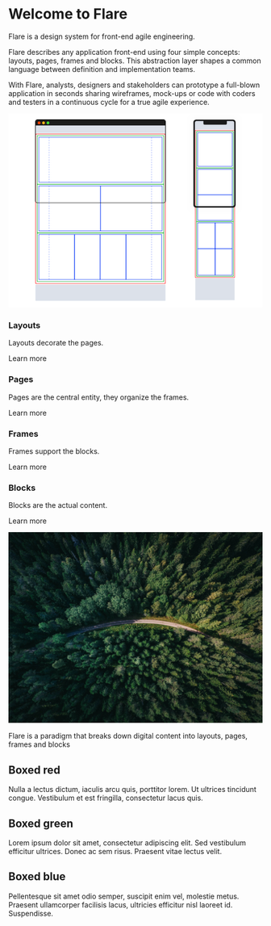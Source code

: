 

<!-- Hero -->
# Welcome to Flare

<columns number="2" number-s="1">

Flare is a design system for front-end agile engineering.

Flare describes any application front-end using four simple concepts: layouts, pages, frames and blocks. This abstraction layer shapes a common language between definition and implementation teams.

With Flare, analysts, designers and stakeholders can prototype a full-blown application in seconds sharing wireframes, mock-ups or code with coders and testers in a continuous cycle for a true agile experience.

<block>

![Website wireframe](./img/website.png)

</block>

</columns>




<!-- Components -->

<columns number="4" number-m="2" number-s="2">

<block>

### Layouts

Layouts decorate the pages.

Learn more

</block>

<block>

### Pages

Pages are the central entity, they organize the frames.

Learn more

</block>

<block>

### Frames

Frames support the blocks.

Learn more

</block>

<block>

### Blocks

Blocks are the actual content.

Learn more

</block>

</columns>





![Forest](./img/forest.jpg)



Flare is a paradigm that breaks down digital content into layouts, pages, frames and blocks


<columns number="3" number-s="1">

<block class="red-box">

## Boxed red

Nulla a lectus dictum, iaculis arcu quis, porttitor lorem. Ut ultrices tincidunt congue. Vestibulum et est fringilla, consectetur lacus quis.

</block>

<block class="green-box">

## Boxed green

Lorem ipsum dolor sit amet, consectetur adipiscing elit. Sed vestibulum efficitur ultrices. Donec ac sem risus. Praesent vitae lectus velit.

</block>


<block class="blue-box">

## Boxed blue

Pellentesque sit amet odio semper, suscipit enim vel, molestie metus. Praesent ullamcorper facilisis lacus, ultricies efficitur nisl laoreet id. Suspendisse.

</block>

</columns>